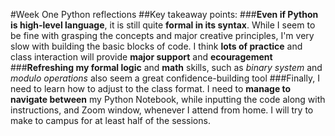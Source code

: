 #Week One Python reflections
##Key takeaway points: 
###**Even if Python is high-level language**, it is still quite **formal in its syntax**. 
While I seem to be fine with grasping the concepts and major creative principles, I'm very slow with building the basic blocks of code. 
I think  **lots of practice** and class interaction will provide **major support** and **ecouragement**
###**Refreshing my formal logic** and **math** skills, such as *binary system* and *modulo operations* also seem a great confidence-building tool
###Finally, I need to learn how to adjust to the class format. I need to **manage to navigate between** my Python Notebook, 
while inputting the code along with instructions, and Zoom window, whenever I attend from home. I will try to make to campus for at least half of the sessions.
